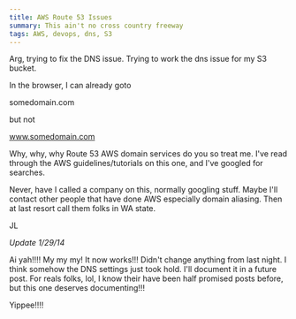 ```yaml
---
title: AWS Route 53 Issues
summary: This ain't no cross country freeway
tags: AWS, devops, dns, S3 
---
```


Arg, trying to fix the DNS issue.  Trying to work the dns issue for my S3 bucket.

In the browser, I can already goto 

somedomain.com

but not

www.somedomain.com  

Why, why, why Route 53 AWS domain services do you so treat me.  I've read through the AWS guidelines/tutorials on this one, and I've googled for searches.  

Never, have I called a company on this, normally googling stuff.  Maybe I'll contact other people that have done AWS especially domain aliasing. Then at last resort call them folks in WA state.

JL

*Update 1/29/14*

Ai yah!!!! My my my!  It now works!!! Didn't change anything from last night.  I think somehow the DNS settings just took hold.  I'll document it in a future post.  For reals folks, lol, I know their have been half promised posts before, but this one deserves documenting!!!

Yippee!!!!
